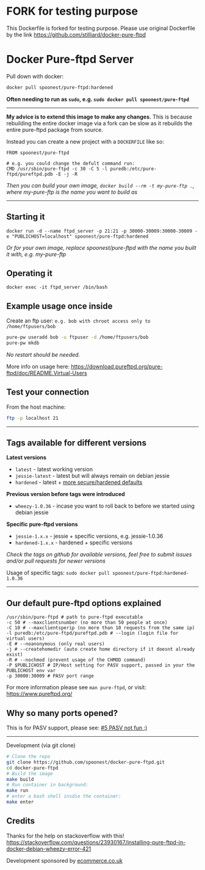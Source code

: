 # FORK for testing purpose
This Dockerfile is forked for testing purpose. Please use original Dockerfile by the link https://github.com/stilliard/docker-pure-ftpd

Docker Pure-ftpd Server
============================

Pull down with docker:
```bash
docker pull spoonest/pure-ftpd:hardened
```

**Often needing to run as `sudo`, e.g. `sudo docker pull spoonest/pure-ftpd`**

----------------------------------------

**My advice is to extend this image to make any changes.**
This is because rebuilding the entire docker image via a fork can be slow as it rebuilds the entire pure-ftpd package from source.

Instead you can create a new project with a `DOCKERFILE` like so:

```
FROM spoonest/pure-ftpd

# e.g. you could change the defult command run:
CMD /usr/sbin/pure-ftpd -c 30 -C 5 -l puredb:/etc/pure-ftpd/pureftpd.pdb -E -j -R
```

*Then you can build your own image, `docker build --rm -t my-pure-ftp .`, where my-pure-ftp is the name you want to build as*

----------------------------------------

Starting it
------------------------------

`docker run -d --name ftpd_server -p 21:21 -p 30000-30009:30000-30009 -e "PUBLICHOST=localhost" spoonest/pure-ftpd:hardened`

*Or for your own image, replace spoonest/pure-ftpd with the name you built it with, e.g. my-pure-ftp*

Operating it
------------------------------

`docker exec -it ftpd_server /bin/bash`

Example usage once inside
------------------------------

Create an ftp user: `e.g. bob with chroot access only to /home/ftpusers/bob`
```bash
pure-pw useradd bob -u ftpuser -d /home/ftpusers/bob
pure-pw mkdb
```
*No restart should be needed.*

More info on usage here: https://download.pureftpd.org/pure-ftpd/doc/README.Virtual-Users


Test your connection
-------------------------
From the host machine:
```bash
ftp -p localhost 21
```

----------------------------------------

Tags available for different versions
--------------------------------------

**Latest versions**

- `latest` - latest working version
- `jessie-latest` - latest but will always remain on debian jessie
- `hardened` - latest + [more secure/hardened defaults](https://github.com/stilliard/docker-pure-ftpd/issues/10)

**Previous version before tags were introduced**

- `wheezy-1.0.36` - incase you want to roll back to before we started using debian jessie

**Specific pure-ftpd versions**

- `jessie-1.x.x` - jessie + specific versions, e.g. jessie-1.0.36
- `hardened-1.x.x` - hardened + specific versions

*Check the tags on github for available versions, feel free to submit issues and/or pull requests for newer versions*

Usage of specific tags:
`sudo docker pull spoonest/pure-ftpd:hardened-1.0.36`

----------------------------------------

Our default pure-ftpd options explained
----------------------------------------

```
/usr/sbin/pure-ftpd # path to pure-ftpd executable
-c 50 # --maxclientsnumber (no more than 50 people at once)
-C 10 # --maxclientsperip (no more than 10 requests from the same ip)
-l puredb:/etc/pure-ftpd/pureftpd.pdb # --login (login file for virtual users)
-E # --noanonymous (only real users)
-j # --createhomedir (auto create home directory if it doesnt already exist)
-R # --nochmod (prevent usage of the CHMOD command)
-P $PUBLICHOST # IP/Host setting for PASV support, passed in your the PUBLICHOST env var
-p 30000:30009 # PASV port range
```

For more information please see `man pure-ftpd`, or visit: https://www.pureftpd.org/

Why so many ports opened?
---------------------------
This is for PASV support, please see: [#5 PASV not fun :)](https://github.com/stilliard/docker-pure-ftpd/issues/5)

----------------------------------------


Development (via git clone)
```bash
# Clone the repo
git clone https://github.com/spoonest/docker-pure-ftpd.git
cd docker-pure-ftpd
# Build the image
make build
# Run container in background:
make run
# enter a bash shell insdie the container:
make enter
```

Credits
-------------
Thanks for the help on stackoverflow with this!
https://stackoverflow.com/questions/23930167/installing-pure-ftpd-in-docker-debian-wheezy-error-421


Development sponsored by [ecommerce.co.uk](https://www.ecommerce.co.uk/?utm_source=docker-pureftpd&utm_medium=referral&utm_campaign=open-source)

